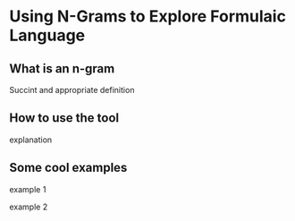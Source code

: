 # Using N-Grams to Explore Formulaic Language #

## What is an n-gram ##

Succint and appropriate definition

## How to use the tool

explanation

## Some cool examples

example 1

example 2


